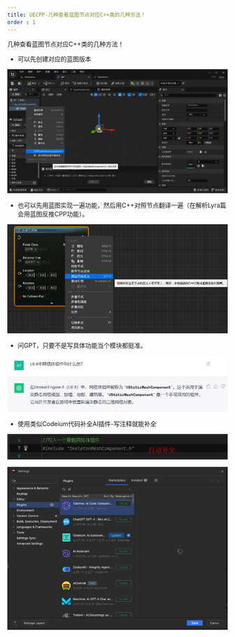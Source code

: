 ```yaml
---
title: UECPP-几种查看蓝图节点对应C++类的几种方法！
order : 1
---
```


<ChatMessage avatar="../../../assets/emoji/dsyj.png" :avatarWidth="40">
几种查看蓝图节点对应C++类的几种方法！
</ChatMessage>

* 可以先创建对应的蓝图版本

![](assets%2FBP2CPP.jpg)

* 也可以先用蓝图实现一遍功能，然后用C++对照节点翻译一遍（在解析Lyra篇会用蓝图反推CPP功能）。

![](assets%2FBp2cpp2.jpg)

* 问GPT，只要不是写具体功能当个模块都挺准。

![](assets%2Faskgpt.jpg)

* 使用类似Codeium代码补全AI插件-写注释就能补全

![](assets%2FAICODE.png)

![](assets%2FAIPLUTGIN.jpg)

